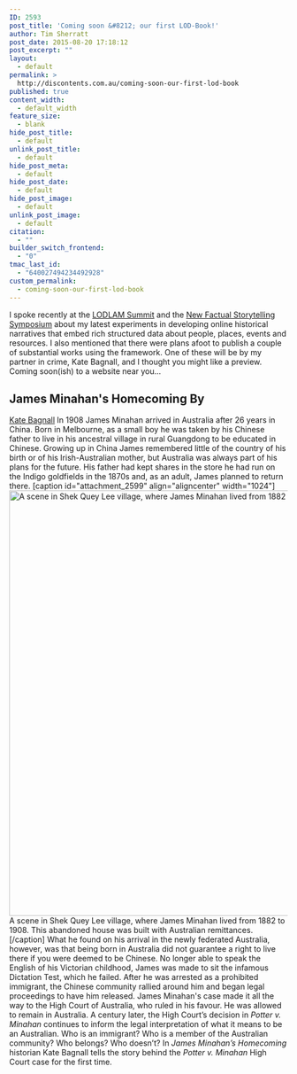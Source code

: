 ```yaml
---
ID: 2593
post_title: 'Coming soon &#8212; our first LOD-Book!'
author: Tim Sherratt
post_date: 2015-08-20 17:18:12
post_excerpt: ""
layout:
  - default
permalink: >
  http://discontents.com.au/coming-soon-our-first-lod-book
published: true
content_width:
  - default_width
feature_size:
  - blank
hide_post_title:
  - default
unlink_post_title:
  - default
hide_post_meta:
  - default
hide_post_date:
  - default
hide_post_image:
  - default
unlink_post_image:
  - default
citation:
  - ""
builder_switch_frontend:
  - "0"
tmac_last_id:
  - "640027494234492928"
custom_permalink:
  - coming-soon-our-first-lod-book
---
```

I spoke recently at the [LODLAM Summit][1] and the [New Factual Storytelling Symposium][2] about my latest experiments in developing online historical narratives that embed rich structured data about people, places, events and resources. I also mentioned that there were plans afoot to publish a couple of substantial works using the framework. One of these will be by my partner in crime, Kate Bagnall, and I thought you might like a preview. Coming soon(ish) to a website near you... 
## James Minahan's Homecoming By 

[Kate Bagnall][3] In 1908 James Minahan arrived in Australia after 26 years in China. Born in Melbourne, as a small boy he was taken by his Chinese father to live in his ancestral village in rural Guangdong to be educated in Chinese. Growing up in China James remembered little of the country of his birth or of his Irish-Australian mother, but Australia was always part of his plans for the future. His father had kept shares in the store he had run on the Indigo goldfields in the 1870s and, as an adult, James planned to return there. [caption id="attachment_2599" align="aligncenter" width="1024"][<img class="size-large wp-image-2599" src="http://discontents.com.au/wp-content/uploads/2015/08/Abandoned-house-in-Shiquli-1024x768.jpg" alt="A scene in Shek Quey Lee village, where James Minahan lived  from 1882 to 1908. This abandoned house was built with Australian remittances." width="1024" height="768" />][4] A scene in Shek Quey Lee village, where James Minahan lived from 1882 to 1908. This abandoned house was built with Australian remittances.[/caption] What he found on his arrival in the newly federated Australia, however, was that being born in Australia did not guarantee a right to live there if you were deemed to be Chinese. No longer able to speak the English of his Victorian childhood, James was made to sit the infamous Dictation Test, which he failed. After he was arrested as a prohibited immigrant, the Chinese community rallied around him and began legal proceedings to have him released. James Minahan's case made it all the way to the High Court of Australia, who ruled in his favour. He was allowed to remain in Australia. A century later, the High Court’s decision in *Potter v. Minahan* continues to inform the legal interpretation of what it means to be an Australian. Who is an immigrant? Who is a member of the Australian community? Who belongs? Who doesn’t? In *James Minahan’s Homecoming* historian Kate Bagnall tells the story behind the *Potter v. Minahan* High Court case for the first time. <div>
</div>

 [1]: http://summit2015.lodlam.net/2015/07/10/lod-book/
 [2]: http://discontents.com.au/stories-for-machines-data-for-humans/
 [3]: http://katebagnall.com
 [4]: http://discontents.com.au/wp-content/uploads/2015/08/Abandoned-house-in-Shiquli.jpg